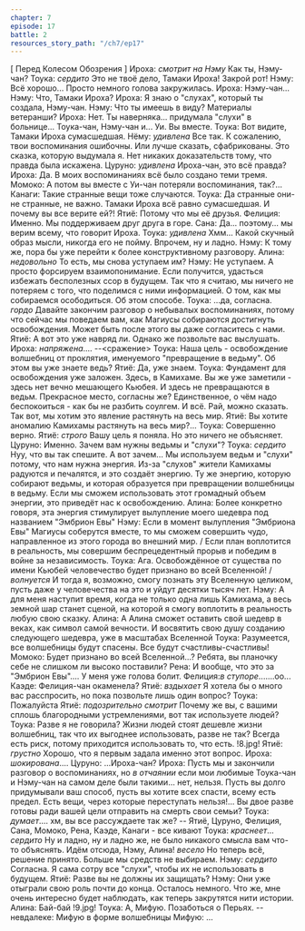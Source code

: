 ```yaml
---
chapter: 7
episode: 17
battle: 2
resources_story_path: "/ch7/ep17"
---
```

[ Перед Колесом Обозрения ]
Ироха: *смотрит на Нэму* Как ты, Нэму-чан?
Тоука: *сердито* Это не твоё дело, Тамаки Ироха! Закрой рот!
Нэму: Всё хорошо... Просто немного голова закружилась.
Ироха: Нэму-чан...
Нэму: Что, Тамаки Ироха?
Ироха: Я знаю о "слухах", который ты создала, Нэму-чан.
Нэму: Что ты имеешь в виду? Материалы ветеранши?
Ироха: Нет. Ты наверняка... придумала "слухи" в больнице... Тоука-чан, Нэму-чан и... Уи. Вы вместе.
Тоука: Вот видите, Тамаки Ироха сумасшедшая.
Нёму: *удивлена* Все так. К сожалению, твои воспоминания ошибочны. Или лучше сказать, сфабрикованы. Это сказка, которую выдумала я. Нет никаких доказательств тому, что правда была искажена.
Цуруно: *удивлена* Ироха-чан, это всё правда?
Ироха: Да. В моих воспоминаниях всё было создано теми тремя.
Момоко: А потом вы вместе с Уи-чан потеряли воспоминания, так?...
Канаги: Такие странные вещи тоже случаются.
Тоука: Да странные они-не странные, не важно. Тамаки Ироха всё равно сумасшедшая. И почему вы все верите ей?!
Ятиё: Потому что мы её друзья.
Фелиция: Именно. Мы поддерживаем друг друга в горе.
Сана: Да... поэтому... мы верим всему, что говорит Ироха.
Тоука: *удивлена* Хмм... Какой скучный образ мысли, никогда его не пойму. Впрочем, ну и ладно.
Нэму: К тому же, пора бы уже перейти к более конструктивному разговору.
Алина: *недовольно* То есть, мы снова уступаем им?
Нэму: Не уступаем. А просто форсируем взаимопонимание. Если получится, удасться избежать бесполезных ссор в будущем. Так что я считаю, мы ничего не потеряем с того, что поделимся с ними информацией. О том, как мы собираемся осободиться. Об этом способе.
Тоука: ...да, согласна. *гордо* Давайте закончим разговор о небывалых воспоминаниях, потому что сейчас мы поведаем вам, как Магиусы собираются достигнуть освобождения. Может быть после этого вы даже согласитесь с нами.
Ятиё: А вот это уже навряд ли. Однако же позвольте вас выслушать.
Ироха: *напряжена*....
--<сражение>
Тоука: Наша цель - освобождение волшебниц от проклятия, именуемого "превращение в ведьму". Об этом вы уже знаете ведь?
Ятиё: Да, уже знаем.
Тоука: Фундамент для освобождения уже заложен. Здесь, в Камихаме. Вы же уже заметили - здесь нет вечно мешающего Кьюбея. И здесь не превращаются в ведьм. Прекрасное место, согласны же? Единственное, о чём надо беспокоиться - как бы не разбить соулгем. И всё. Рай, можно сказать. Так вот, мы хотим это явление растянуть на весь мир.
Ятиё: Вы хотите аномалию Камихамы растянуть на весь мир?...
Тоука: Совершенно верно.
Ятиё: *строго* Вашу цель я поняла. Но это ничего не объясняет.
Цуруно: Именно. Зачем вам нужны ведьмы и "слухи"?
Тоука: *сердито* Нуу, что вы так спешите. А вот зачем... Мы используем ведьм и "слухи" потому, что нам нужна энергия. Из-за "слухов" жители Камихамы радуются и печалятся, и это создаёт энергию. Ту же энергию, которую собирают ведьмы, и которая образуется при превращении волшебницы в ведьму. Если мы сможем использовать этот громадный объем энергии, это приведёт нас к освобождению.
Алина: Более конкретно говоря, эта энергия стимулирует вылупление моего шедевра под названием "Эмбрион Евы"
Нэму: Если в момент вылупления "Эмбриона Евы" Магиусы соберутся вместе, то мы сможем совершить чудо, направленное из этого города во внешний мир. / Если план воплотится в реальность, мы совершим беспрецедентный прорыв и победим в войне за независимость.
Тоука: Ага. Освобождённое от существа по имени Кьюбей человечество будет признано во всей Вселенной! / *волнуется* И тогда я, возможно, смогу познать эту Вселенную целиком, пусть даже у человечества на это и уйдут десятки тысяч лет.
Нэму: А для меня наступит время, когда не только одна лишь Камихама, а весь земной шар станет сценой, на которой я смогу воплотить в реальность любую свою сказку.
Алина: А Алина сможет оставить свой шедевр в веках, как символ самой вечности. И восвятить свою душу созданию следующего шедевра, уже в масштабах Вселенной
Тоука: Разумеется, все волшебницы будут спасены. Все будут счастливы-счастливы!
Момоко: Будет признано во всей Вселенной...? Ребята, вы планочку себе не слишком ли высоко поставили?
Рена: И вообще, что это за "Эмбрион Евы".... У меня уже голова болит.
Фелиция:*в ступоре*.......оо...
Каэде: Фелиция-чан окаменела?
Ятиё: *вздыхает* Я хотела бы о много вас расспросить, но пока позвольте лишь один вопрос?
Тоука: Пожалуйста
Ятиё: *подозрительно смотрит* Почему же вы, с вашими сплошь благородными устремлениями, вот так используете людей?
Тоука: Разве я не говорила? Жизни людей стоят дешевле жизни волшебниц, так что их выгоднее использовать, разве не так? Всегда есть риск, потому приходится использовать то, что есть.
!8.jpg!
Ятиё: *грустно* Хорошо, что я первым задала именно этот вопрос.
Ироха: *шокирована*....
Цуруно: ...Ироха-чан?
Ироха: Пусть мы и закончили разговор о воспоминаниях, но *в отчаянии* если мои любимые Тоука-чан и Нэму-чан на самом деле были такими... нет, нельзя. Пусть вы долго придумывали ваш способ, пусть вы хотите всех спасти, всему есть предел. Есть вещи, через которые переступать нельзя!... Вы двое разве готовы ради вашей цели отправить на смерть свои семьи?
Тоука: *думает*.... хм, вы все рассуждаете так же?
-- Ятиё, Цуруно, Фелиция, Сана, Момоко, Рена, Каэде, Канаги - все кивают
Тоука: *краснеет*... *сердито* Ну и ладно, ну и ладно же, не было никакого смысла вам что-то объяснять. Идём отсюда, Нэму, Алина! *весело* Но теперь всё, решение принято. Больше мы средств не выбираем.
Нэму: *сердито* Согласна. Я сама сотру все "слухи", чтобы их не использовать в будущем.
Ятиё: Разве вы не должны их защищать?
Нэму: Они уже отыграли свою роль почти до конца. Осталось немного. Что же, мне очень интересно будет наблюдать, как теперь закрутятся нити истории.
Алина: Бай-бай
!9.jpg!
Тоука: А, Мифую. Позаботься о Перьях.
-- невдалеке: Мифую в форме волшебницы
Мифую: ...
